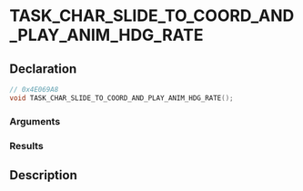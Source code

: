 # TASK_CHAR_SLIDE_TO_COORD_AND_PLAY_ANIM_HDG_RATE

## Declaration
```cpp
// 0x4E069A8
void TASK_CHAR_SLIDE_TO_COORD_AND_PLAY_ANIM_HDG_RATE();
```

### Arguments

### Results

## Description
